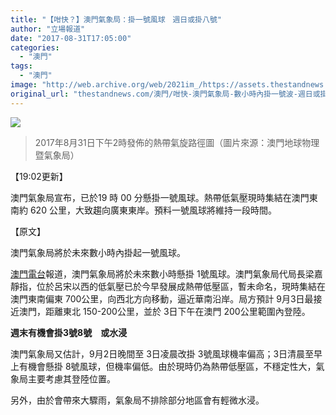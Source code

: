 ```yaml
---
title: "【咁快？】澳門氣象局：掛一號風球　週日或掛八號"
author: "立場報道"
date: "2017-08-31T17:05:00"
categories:
  - "澳門"
tags:
  - "澳門"
image: "http://web.archive.org/web/2021im_/https://assets.thestandnews.com/media/photos/mptttp_5FAxH.png"
original_url: "thestandnews.com/澳門/咁快-澳門氣象局-數小時內掛一號波-週日或掛八號"
---
```

![](http://web.archive.org/web/2021im_/https://assets.thestandnews.com/media/photos/mptttp_5FAxH.png)
> 2017年8月31日下午2時發佈的熱帶氣旋路徑圖（圖片來源：澳門地球物理暨氣象局）

【19:02更新】

澳門氣象局宣布，已於19 時 00 分懸掛一號風球。熱帶低氣壓現時集結在澳門東南約 620 公里，大致趨向廣東東岸。預料一號風球將維持一段時間。

【原文】

澳門氣象局將於未來數小時內掛起一號風球。

[澳門電台](http://web.archive.org/web/20211229132411/http://www.tdm.com.mo/c_news/radio_news.php?id=346580)報道，澳門氣象局將於未來數小時懸掛 1號風球。澳門氣象局代局長梁嘉靜指，位於呂宋以西的低氣壓已於今早發展成熱帶低壓區，暫未命名，現時集結在澳門東南偏東 700公里，向西北方向移動，逼近華南沿岸。局方預計 9月3日最接近澳門，距離東北 150-200公里，並於 3日下午在澳門 200公里範圍內登陸。

**週末有機會掛3號8號　或水浸**

澳門氣象局又估計，9月2日晚間至 3日凌晨改掛 3號風球機率偏高；3日清晨至早上有機會懸掛 8號風球，但機率偏低。由於現時仍為熱帶低壓區，不穩定性大，氣象局主要考慮其登陸位置。

另外，由於會帶來大驟雨，氣象局不排除部分地區會有輕微水浸。